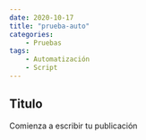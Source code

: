 ```yaml
---
date: 2020-10-17
title: "prueba-auto"
categories: 
    - Pruebas
tags:
    - Automatización
    - Script
---
```



## Titulo

Comienza a escribir tu publicación

